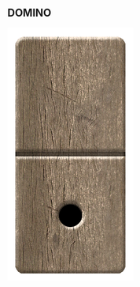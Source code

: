 ## DOMINO
![](https://github.com/camilo1962/Domino/blob/main/Assets/Sprites/Domino%20Tiles/SP_DominoTile_1.png)
